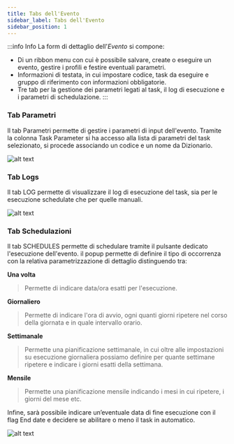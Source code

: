 ```yaml
---
title: Tabs dell'Evento
sidebar_label: Tabs dell'Evento
sidebar_position: 1
---
```


:::info Info
La form di dettaglio dell'*Evento* si compone:
* Di un ribbon menu con cui è possibile salvare, create o eseguire un evento, gestire i profili e festire eventuali parametri.  
* Informazioni di testata, in cui impostare codice, task da eseguire e gruppo di riferimento con informazioni obbligatorie.
* Tre tab per la gestione dei parametri legati al task, il log di esecuzione e i parametri di schedulazione.
:::

### Tab Parametri
Il tab Parametri permette di gestire i parametri di input dell'evento.
Tramite la colonna Task Parameter si ha accesso alla lista di parametri del task selezionato, si procede associando un codice e un nome da Dizionario.

![alt text](/img/it-it/applications/supervisor/supervisor12.png)

### Tab Logs
Il tab LOG permette di visualizzare il log di esecuzione del task, sia per le esecuzione schedulate che per quelle
manuali.

![alt text](/img/it-it/applications/supervisor/supervisor13.png)


### Tab Schedulazioni
Il tab SCHEDULES permette di schedulare tramite il pulsante dedicato l'esecuzione dell'evento.
il popup permette di definire il tipo di occorrenza con la relativa parametrizzazione di dettaglio distinguendo tra:

**Una volta**
> Permette di indicare data/ora esatti per l'esecuzione.

**Giornaliero**
> Permette di indicare l'ora di avvio, ogni quanti giorni ripetere nel corso della giornata e in quale intervallo orario.

**Settimanale**
> Permette una pianificazione settimanale, in cui oltre alle impostazioni su esecuzione giornaliera possiamo definire per quante settimane ripetere e indicare i giorni esatti della settimana.

**Mensile**
> Permette una pianificazione mensile indicando i mesi in cui ripetere, i giorni del mese etc.  

Infine, sarà possibile indicare un’eventuale data di fine esecuzione con il flag End date e decidere se abilitare o meno il task in automatico.

![alt text](/img/it-it/applications/supervisor/supervisor14.png)